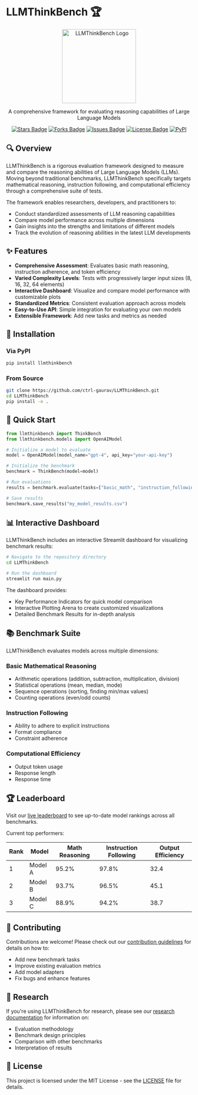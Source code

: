 # LLMThinkBench 🏆

<div align="center">
  <img src="https://raw.githubusercontent.com/ctrl-gaurav/LLMThinkBench/main/logo/LLMThinkBench_logo_small.png" alt="LLMThinkBench Logo" width="200">
  
  <p>A comprehensive framework for evaluating reasoning capabilities of Large Language Models</p>

  <a href="https://github.com/ctrl-gaurav/LLMThinkBench/stargazers"><img src="https://img.shields.io/github/stars/ctrl-gaurav/LLMThinkBench" alt="Stars Badge"/></a>
  <a href="https://github.com/ctrl-gaurav/LLMThinkBench/network/members"><img src="https://img.shields.io/github/forks/ctrl-gaurav/LLMThinkBench" alt="Forks Badge"/></a>
  <a href="https://github.com/ctrl-gaurav/LLMThinkBench/issues"><img src="https://img.shields.io/github/issues/ctrl-gaurav/LLMThinkBench" alt="Issues Badge"/></a>
  <a href="https://github.com/ctrl-gaurav/LLMThinkBench/blob/main/LICENSE"><img src="https://img.shields.io/github/license/ctrl-gaurav/LLMThinkBench" alt="License Badge"/></a>
  <a href="https://pypi.org/project/llmthinkbench/"><img src="https://img.shields.io/pypi/v/llmthinkbench" alt="PyPI"/></a>
</div>

## 🔍 Overview

LLMThinkBench is a rigorous evaluation framework designed to measure and compare the reasoning abilities of Large Language Models (LLMs). Moving beyond traditional benchmarks, LLMThinkBench specifically targets mathematical reasoning, instruction following, and computational efficiency through a comprehensive suite of tests.

The framework enables researchers, developers, and practitioners to:
- Conduct standardized assessments of LLM reasoning capabilities
- Compare model performance across multiple dimensions
- Gain insights into the strengths and limitations of different models
- Track the evolution of reasoning abilities in the latest LLM developments

## ✨ Features

- **Comprehensive Assessment**: Evaluates basic math reasoning, instruction adherence, and token efficiency
- **Varied Complexity Levels**: Tests with progressively larger input sizes (8, 16, 32, 64 elements)
- **Interactive Dashboard**: Visualize and compare model performance with customizable plots
- **Standardized Metrics**: Consistent evaluation approach across models
- **Easy-to-Use API**: Simple integration for evaluating your own models
- **Extensible Framework**: Add new tasks and metrics as needed

## 🔧 Installation

### Via PyPI

```bash
pip install llmthinkbench
```

### From Source

```bash
git clone https://github.com/ctrl-gaurav/LLMThinkBench.git
cd LLMThinkBench
pip install -e .
```

## 🚀 Quick Start

```python
from llmthinkbench import ThinkBench
from llmthinkbench.models import OpenAIModel

# Initialize a model to evaluate
model = OpenAIModel(model_name="gpt-4", api_key="your-api-key")

# Initialize the benchmark
benchmark = ThinkBench(model=model)

# Run evaluations
results = benchmark.evaluate(tasks=["basic_math", "instruction_following"])

# Save results
benchmark.save_results("my_model_results.csv")
```

## 📊 Interactive Dashboard

LLMThinkBench includes an interactive Streamlit dashboard for visualizing benchmark results:

```bash
# Navigate to the repository directory
cd LLMThinkBench

# Run the dashboard
streamlit run main.py
```

The dashboard provides:
- Key Performance Indicators for quick model comparison
- Interactive Plotting Arena to create customized visualizations
- Detailed Benchmark Results for in-depth analysis

## 📚 Benchmark Suite

LLMThinkBench evaluates models across multiple dimensions:

### Basic Mathematical Reasoning
- Arithmetic operations (addition, subtraction, multiplication, division)
- Statistical operations (mean, median, mode)
- Sequence operations (sorting, finding min/max values)
- Counting operations (even/odd counts)

### Instruction Following
- Ability to adhere to explicit instructions
- Format compliance
- Constraint adherence

### Computational Efficiency
- Output token usage
- Response length
- Response time

## 🏆 Leaderboard

Visit our [live leaderboard](https://llmthinkbench.example.com) to see up-to-date model rankings across all benchmarks.

Current top performers:

| Rank | Model | Math Reasoning | Instruction Following | Output Efficiency |
|------|-------|----------------|------------------------|-------------------|
| 1    | Model A | 95.2% | 97.8% | 32.4 |
| 2    | Model B | 93.7% | 96.5% | 45.1 |
| 3    | Model C | 88.9% | 94.2% | 38.7 |

## 🤝 Contributing

Contributions are welcome! Please check out our [contribution guidelines](CONTRIBUTING.md) for details on how to:
- Add new benchmark tasks
- Improve existing evaluation metrics
- Add model adapters
- Fix bugs and enhance features

## 📖 Research

If you're using LLMThinkBench for research, please see our [research documentation](docs/RESEARCH.md) for information on:
- Evaluation methodology
- Benchmark design principles
- Comparison with other benchmarks
- Interpretation of results

## 📄 License

This project is licensed under the MIT License - see the [LICENSE](LICENSE) file for details.
